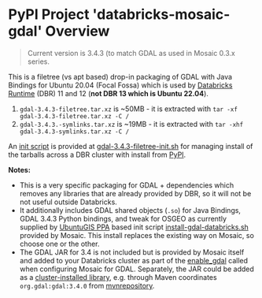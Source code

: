 # PyPI Project 'databricks-mosaic-gdal' Overview

> Current version is 3.4.3 (to match GDAL as used in Mosaic 0.3.x series.

This is a filetree (vs apt based) drop-in packaging of GDAL with Java Bindings for Ubuntu 20.04 (Focal Fossa) which is used by [Databricks Runtime](https://docs.databricks.com/release-notes/runtime/releases.html) (DBR) 11 and 12 (__not DBR 13 which is Ubuntu 22.04__). 

1. `gdal-3.4.3-filetree.tar.xz` is ~50MB - it is extracted with `tar -xf gdal-3.4.3-filetree.tar.xz -C /`
2. `gdal-3.4.3.-symlinks.tar.xz` is ~19MB - it is extracted with `tar -xhf gdal-3.4.3-symlinks.tar.xz -C /`

An [init script](https://docs.databricks.com/clusters/init-scripts.html) is provided at [gdal-3.4.3-filetree-init.sh](https://github.com/databrickslabs/mosaic/blob/main/modules/python/gdal_package/databricks-mosaic-gdal/resources/scripts/mosaic-gdal-3.4.3-filetree-init.sh) for managing install of the tarballs across a DBR cluster with install from [PyPI](https://pypi.org/project/databricks-mosaic-gdal/).

 __Notes:__

* This is a very specific packaging for GDAL + dependencies which removes any libraries that are already provided by DBR, so it will not be not useful outside Databricks.
* It additionally includes GDAL shared objects (`.so`) for Java Bindings, GDAL 3.4.3 Python bindings, and tweak for OSGEO as currently supplied by [UbuntuGIS PPA](https://launchpad.net/~ubuntugis/+archive/ubuntu/ubuntugis-unstable) based init script [install-gdal-databricks.sh](https://github.com/databrickslabs/mosaic/blob/main/src/main/resources/scripts/install-gdal-databricks.sh) provided by Mosaic. This install replaces the existing way on Mosaic, so choose one or the other.
* The GDAL JAR for 3.4 is not included but is provided by Mosaic itself and added to your Databricks cluster as part of the [enable_gdal](https://databrickslabs.github.io/mosaic/usage/install-gdal.html#enable-gdal-for-a-notebook) called when configuring Mosaic for GDAL. Separately, the JAR could be added as a [cluster-installed library](https://docs.databricks.com/libraries/cluster-libraries.html#cluster-installed-library), e.g. through Maven coordinates `org.gdal:gdal:3.4.0` from [mvnrepository](https://mvnrepository.com/artifact/org.gdal/gdal/3.4.0).
